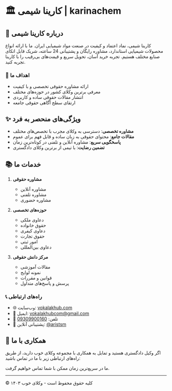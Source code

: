 # 🏛️ کارینا شیمی | karinachem

## 📜 درباره کارینا شیمی
کارینا شیمی، نماد اعتماد و کیفیت در صنعت مواد شیمیایی ایران. ما با ارائه انواع محصولات شیمیایی استاندارد، مشاوره رایگان و پشتیبانی 24 ساعته، شریک قابل اتکای صنایع مختلف هستیم. تجربه خرید آسان، تحویل سریع و قیمت‌های بی‌رقیب را با کارینا تجربه کنید.

### 🎯 اهداف ما
- ارائه مشاوره حقوقی تخصصی و با کیفیت
- معرفی برترین وکلای کشور در حوزه‌های مختلف
- انتشار مقالات حقوقی ساده و کاربردی
- ارتقای سطح آگاهی حقوقی جامعه

## ✨ ویژگی‌های منحصر به فرد
- **مشاوره تخصصی**: دسترسی به وکلای مجرب با تخصص‌های مختلف
- **مقالات جامع**: محتوای حقوقی به زبان ساده و قابل فهم برای عموم
- **پاسخگویی سریع**: مشاوره آنلاین و تلفنی در کوتاه‌ترین زمان
- **تضمین رضایت**: با تیمی از برترین وکلای دادگستری

## 📚 خدمات ما
1. **مشاوره حقوقی**
   - مشاوره آنلاین
   - مشاوره تلفنی
   - مشاوره حضوری

2. **حوزه‌های تخصصی**
   - دعاوی ملکی
   - حقوق خانواده
   - دعاوی کیفری
   - حقوق تجارت
   - امور ثبتی
   - دعاوی بین‌المللی

3. **مرکز دانش حقوقی**
   - مقالات آموزشی
   - نمونه لوایح
   - قوانین و مقررات
   - پرسش و پاسخ‌های متداول

### 📞 راه‌های ارتباطی
- 🌐 وب‌سایت: [vokalakhub.com](https://vokalakhub.com)
- 📧 ایمیل: [vokalakhubcom@gmail.com](mailto:vokalakhubcom@gmail.com)
- 📱 تلفن: [09309900160](tel:+989309900160)
- 💬 پشتیبانی آنلاین: [@aristsm](https://t.me/aristsm)

## 🤝 همکاری با ما
اگر وکیل دادگستری هستید و تمایل به همکاری با مجموعه وکلای خوب دارید، از طریق راه‌های ارتباطی زیر با ما در تماس باشید:

ما در سریع‌ترین زمان ممکن با شما تماس خواهیم گرفت.


---
© کلیه حقوق محفوظ است - وکلای خوب ۱۴۰۳
